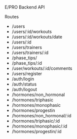 E/PRO Backend API

Routes

- /users
- /users/:id/workouts
- /users/:id/workouts/date
- /users/:id
- /users/trainers
- /users/trainers/:id
- /phase_tips/
- /phase_tips/:id
- /user/workouts/:id/comments
- /users/register
- /auth/login
- /auth/status
- /auth/logout
- /hormones/non_hormonal
- /hormones/triphasic
- /hormones/monophasic
- /hormones/progestin
- /hormones/non_hormonal/:id
- /hormones/triphasic/:id
- /hormones/monophasic/:id
- /hormones/progestin/:id
